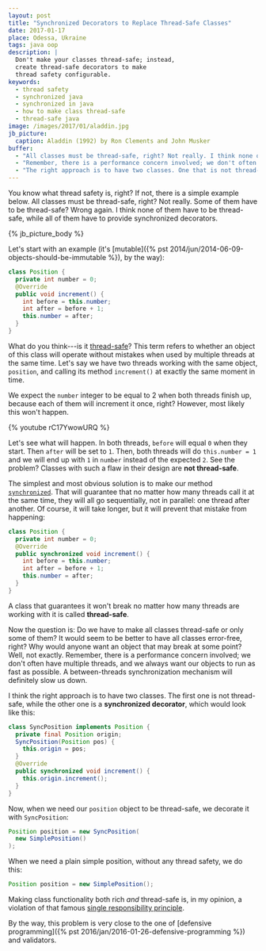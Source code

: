 ```yaml
---
layout: post
title: "Synchronized Decorators to Replace Thread-Safe Classes"
date: 2017-01-17
place: Odessa, Ukraine
tags: java oop
description: |
  Don't make your classes thread-safe; instead,
  create thread-safe decorators to make
  thread safety configurable.
keywords:
  - thread safety
  - synchronized java
  - synchronized in java
  - how to make class thread-safe
  - thread-safe java
image: /images/2017/01/aladdin.jpg
jb_picture:
  caption: Aladdin (1992) by Ron Clements and John Musker
buffer:
  - "All classes must be thread-safe, right? Not really. I think none of them have to be thread-safe"
  - "Remember, there is a performance concern involved; we don't often have multiple threads..."
  - "The right approach is to have two classes. One that is not thread-safe and a synchronized decorator"
---
```


You know what thread safety is, right? If not, there is a simple example
below. All classes must be thread-safe, right? Not really. Some of them
have to be thread-safe? Wrong again. I think none of them have to
be thread-safe, while all of them have to provide synchronized decorators.

<!--more-->

{% jb_picture_body %}

Let's start with an example (it's
[mutable]({% pst 2014/jun/2014-06-09-objects-should-be-immutable %}), by the way):

```java
class Position {
  private int number = 0;
  @Override
  public void increment() {
    int before = this.number;
    int after = before + 1;
    this.number = after;
  }
}
```

What do you think---is it [thread-safe](https://en.wikipedia.org/wiki/Thread_safety)?
This term refers to whether
an object of this class will operate without mistakes when used by multiple
threads at the same time. Let's say we have two threads working with
the same object, `position`, and calling its method `increment()` at
exactly the same moment in time.

We expect the `number` integer to be equal to 2 when both threads
finish up, because each of them will increment it once, right?
However, most likely this won't happen.

{% youtube rC17YwowURQ %}

Let's see what will happen. In both threads, `before`
will equal `0` when they start. Then `after` will be set to `1`. Then, both threads
will do `this.number = 1` and we will end up with `1` in `number` instead
of the expected `2`. See the problem? Classes with such a flaw in their
design are **not thread-safe**.

The simplest and most obvious solution is to make our method
[`synchronized`](https://docs.oracle.com/javase/tutorial/essential/concurrency/syncmeth.html).
That will guarantee that no matter how many threads call it
at the same time, they will all go sequentially, not in parallel: one
thread after another. Of course, it will take longer, but it will prevent
that mistake from happening:

```java
class Position {
  private int number = 0;
  @Override
  public synchronized void increment() {
    int before = this.number;
    int after = before + 1;
    this.number = after;
  }
}
```

A class that guarantees it won't break no matter how many threads
are working with it is called **thread-safe**.

Now the question is: Do we have to make all classes
thread-safe or only some of them? It would seem to be better to have all
classes error-free, right? Why would anyone want an object
that may break at some point? Well, not exactly. Remember, there is
a performance concern involved; we don't often have multiple
threads, and we always want our objects to run as fast as possible.
A between-threads synchronization mechanism will definitely slow us down.

I think the right approach is to have two classes. The first one
is not thread-safe, while the other one is a **synchronized decorator**,
which would look like this:

```java
class SyncPosition implements Position {
  private final Position origin;
  SyncPosition(Position pos) {
    this.origin = pos;
  }
  @Override
  public synchronized void increment() {
    this.origin.increment();
  }
}
```

Now, when we need our `position` object to be thread-safe, we decorate
it with `SyncPosition`:

```java
Position position = new SyncPosition(
  new SimplePosition()
);
```

When we need a plain simple position, without any thread safety, we do this:

```java
Position position = new SimplePosition();
```

Making class functionality both rich _and_ thread-safe is, in my opinion,
a violation of that famous
[single responsibility principle](https://en.wikipedia.org/wiki/Single_responsibility_principle).

By the way, this problem is very close to the one of
[defensive programming]({% pst 2016/jan/2016-01-26-defensive-programming %})
and validators.
